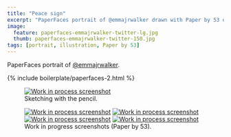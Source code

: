 ```yaml
---
title: "Peace sign"
excerpt: "PaperFaces portrait of @emmajrwalker drawn with Paper by 53 on an iPad."
image: 
  feature: paperfaces-emmajrwalker-twitter-lg.jpg
  thumb: paperfaces-emmajrwalker-twitter-150.jpg
tags: [portrait, illustration, Paper by 53]
---
```


PaperFaces portrait of <a href="http://twitter.com/emmajrwalker">@emmajrwalker</a>.

{% include boilerplate/paperfaces-2.html %}

<figure>
	<a href="{{ site.url }}/assets/images/paperfaces-emmajrwalker-process-1-lg.jpg"><img src="{{ site.url }}/assets/images/paperfaces-emmajrwalker-process-1-750.jpg" alt="Work in process screenshot"></a>
	<figcaption>Sketching with the pencil.</figcaption>
</figure>

<figure class="half">
	<a href="{{ site.url }}/assets/images/paperfaces-emmajrwalker-process-2-lg.jpg"><img src="{{ site.url }}/assets/images/paperfaces-emmajrwalker-process-2-600.jpg" alt="Work in process screenshot"></a>
	<a href="{{ site.url }}/assets/images/paperfaces-emmajrwalker-process-3-lg.jpg"><img src="{{ site.url }}/assets/images/paperfaces-emmajrwalker-process-3-600.jpg" alt="Work in process screenshot"></a>
	<a href="{{ site.url }}/assets/images/paperfaces-emmajrwalker-process-4-lg.jpg"><img src="{{ site.url }}/assets/images/paperfaces-emmajrwalker-process-4-600.jpg" alt="Work in process screenshot"></a>
	<a href="{{ site.url }}/assets/images/paperfaces-emmajrwalker-process-5-lg.jpg"><img src="{{ site.url }}/assets/images/paperfaces-emmajrwalker-process-5-600.jpg" alt="Work in process screenshot"></a>
	<figcaption>Work in progress screenshots (Paper by 53).</figcaption>
</figure>